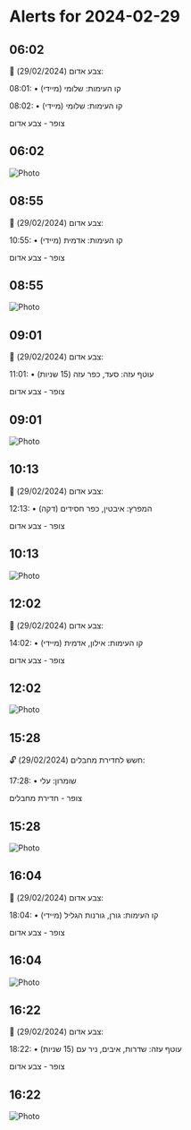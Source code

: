 # Alerts for 2024-02-29

## 06:02

🔴 צבע אדום (29/02/2024):

08:01:
• קו העימות: שלומי (מיידי)

08:02:
• קו העימות: שלומי (מיידי)

צופר - צבע אדום

## 06:02

![Photo](images/19646.jpg)

## 08:55

🔴 צבע אדום (29/02/2024):

10:55:
• קו העימות: אדמית (מיידי)

צופר - צבע אדום

## 08:55

![Photo](images/19648.jpg)

## 09:01

🔴 צבע אדום (29/02/2024):

11:01:
• עוטף עזה: סעד, כפר עזה (15 שניות)

צופר - צבע אדום

## 09:01

![Photo](images/19652.jpg)

## 10:13

🔴 צבע אדום (29/02/2024):

12:13:
• המפרץ: איבטין, כפר חסידים (דקה)

צופר - צבע אדום

## 10:13

![Photo](images/19654.jpg)

## 12:02

🔴 צבע אדום (29/02/2024):

14:02:
• קו העימות: אילון, אדמית (מיידי)

צופר - צבע אדום

## 12:02

![Photo](images/19657.jpg)

## 15:28

🔓 חשש לחדירת מחבלים (29/02/2024):

17:28:
• שומרון: עלי 

צופר - חדירת מחבלים

## 15:28

![Photo](images/19659.jpg)

## 16:04

🔴 צבע אדום (29/02/2024):

18:04:
• קו העימות: גורן, גורנות הגליל (מיידי)

צופר - צבע אדום

## 16:04

![Photo](images/19661.jpg)

## 16:22

🔴 צבע אדום (29/02/2024):

18:22:
• עוטף עזה: שדרות, איבים, ניר עם (15 שניות)

צופר - צבע אדום

## 16:22

![Photo](images/19663.jpg)

